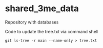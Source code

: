 # shared_3me_data
 Repository with databases


Code to update the tree.txt via command shell

`git ls-tree -r main --name-only > tree.txt`
